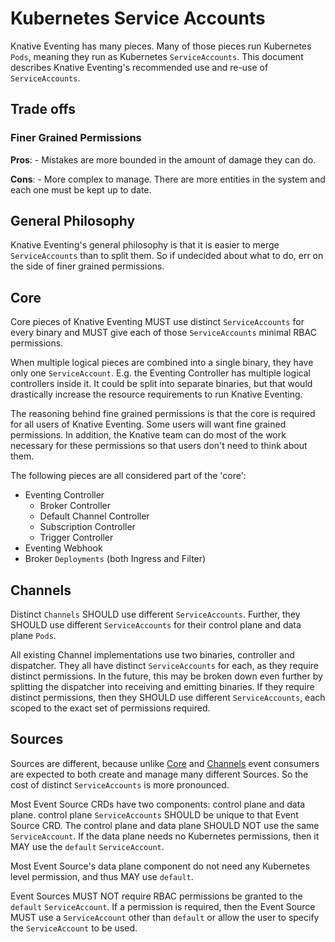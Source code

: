 # Kubernetes Service Accounts

Knative Eventing has many pieces. Many of those pieces run Kubernetes `Pods`,
meaning they run as Kubernetes `ServiceAccounts`. This document describes
Knative Eventing's recommended use and re-use of `ServiceAccounts`.

## Trade offs

### Finer Grained Permissions

**Pros**: - Mistakes are more bounded in the amount of damage they can do.

**Cons**: - More complex to manage. There are more entities in the system and
each one must be kept up to date.

## General Philosophy

Knative Eventing's general philosophy is that it is easier to merge
`ServiceAccounts` than to split them. So if undecided about what to do, err on
the side of finer grained permissions.

## Core

Core pieces of Knative Eventing MUST use distinct `ServiceAccounts` for every
binary and MUST give each of those `ServiceAccounts` minimal RBAC permissions.

When multiple logical pieces are combined into a single binary, they have only
one `ServiceAccount`. E.g. the Eventing Controller has multiple logical
controllers inside it. It could be split into separate binaries, but that would
drastically increase the resource requirements to run Knative Eventing.

The reasoning behind fine grained permissions is that the core is required for
all users of Knative Eventing. Some users will want fine grained permissions. In
addition, the Knative team can do most of the work necessary for these
permissions so that users don't need to think about them.

The following pieces are all considered part of the 'core':
- Eventing Controller
    - Broker Controller
    - Default Channel Controller
    - Subscription Controller
    - Trigger Controller
- Eventing Webhook
- Broker `Deployments` (both Ingress and Filter)

## Channels

Distinct `Channels` SHOULD use different `ServiceAccounts`. Further, they SHOULD
use different `ServiceAccounts` for their control plane and data plane `Pods`.

All existing Channel implementations use two binaries, controller and
dispatcher. They all have distinct `ServiceAccounts` for each, as they require
distinct permissions. In the future, this may be broken down even further by
splitting the dispatcher into receiving and emitting binaries. If they require
distinct permissions, then they SHOULD use different `ServiceAccounts`, each
scoped to the exact set of permissions required.

## Sources

Sources are different, because unlike [Core](#core) and
[Channels](#channels) event consumers are expected to both create and manage many
different Sources. So the cost of distinct `ServiceAccounts` is more pronounced.

Most Event Source CRDs have two components: control plane and data plane.
control plane `ServiceAccounts` SHOULD be unique to that Event Source CRD. The
control plane and data plane SHOULD NOT use the same `ServiceAccount`. If the
data plane needs no Kubernetes permissions, then it MAY use the `default`
`ServiceAccount`.

Most Event Source's data plane component do not need any Kubernetes level
permission, and thus MAY use `default`.

Event Sources MUST NOT require RBAC permissions be granted to the `default`
`ServiceAccount`. If a permission is required, then the Event Source MUST use a
`ServiceAccount` other than `default` or allow the user to specify the
`ServiceAccount` to be used.
